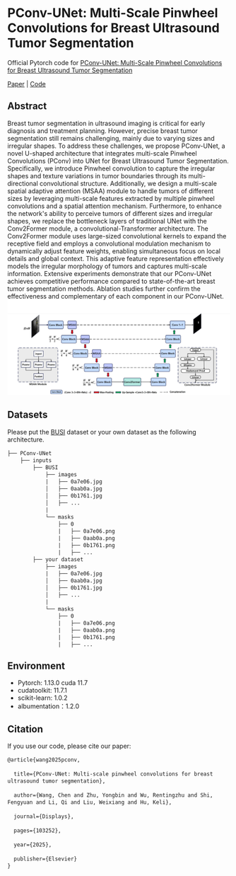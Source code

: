 # PConv-UNet: Multi-Scale Pinwheel Convolutions for Breast Ultrasound Tumor Segmentation

Official Pytorch code for [PConv-UNet: Multi-Scale Pinwheel Convolutions for Breast
Ultrasound Tumor Segmentation]()

[Paper](https://www.sciencedirect.com/science/article/pii/S0141938225002896) | [Code](https://github.com/Scott0534/PConv-UNet)

[//]: # (**News** 🥰:)

[//]: # (- <font color="#dd0000" size="4">**CMU-Net advanced version can be found in [CMUNeXt]&#40;https://github.com/FengheTan9/CMUNeXt&#41;**</font> 🥰)

[//]: # (- <font color="#dd0000" size="4">**New benchmarks are available for fair comparison 😎: [url]&#40;https://github.com/FengheTan9/Medical-Image-Segmentation-Benchmarks&#41;**</font> 😘)

[//]: # ()



## Abstract
Breast tumor segmentation in ultrasound imaging is critical for early diagnosis and treatment planning. However, precise breast tumor segmentation still remains challenging, mainly due to varying sizes and irregular shapes. To address these challenges, we propose PConv-UNet, a novel U-shaped architecture that integrates multi-scale Pinwheel Convolutions (PConv) into UNet for Breast Ultrasound Tumor Segmentation. Specifically, we introduce Pinwheel convolution to capture the irregular shapes and texture variations in tumor boundaries through its multi-directional convolutional structure. Additionally, we design a multi-scale spatial adaptive attention (MSAA) module to handle tumors of different sizes by leveraging multi-scale features extracted by multiple pinwheel convolutions and a spatial attention mechanism. Furthermore, to enhance the network's ability to perceive tumors of different sizes and irregular shapes, we replace the bottleneck layers of traditional UNet with the Conv2Former module, a convolutional-Transformer architecture. The Conv2Former module uses large-sized convolutional kernels to expand the receptive field and employs a convolutional modulation mechanism to dynamically adjust feature weights, enabling simultaneous focus on local details and global context. This adaptive feature representation effectively models the irregular morphology of tumors and captures multi-scale information.
Extensive experiments demonstrate that our PConv-UNet achieves competitive performance compared to state-of-the-art breast tumor segmentation methods.  Ablation studies further confirm the effectiveness and complementary of each component in our PConv-UNet.
![CMUnet](img.png)

[//]: # (![msag]&#40;imgs/msag.png&#41;)

## Datasets

Please put the [BUSI](https://www.kaggle.com/aryashah2k/breast-ultrasound-images-dataset) dataset or your own dataset as the following architecture. 
```
├── PConv-UNet
    ├── inputs
        ├── BUSI
            ├── images
            |   ├── 0a7e06.jpg
            │   ├── 0aab0a.jpg
            │   ├── 0b1761.jpg
            │   ├── ...
            |
            └── masks
                ├── 0
                |   ├── 0a7e06.png
                |   ├── 0aab0a.png
                |   ├── 0b1761.png
                |   ├── ...
        ├── your dataset
            ├── images
            |   ├── 0a7e06.jpg
            │   ├── 0aab0a.jpg
            │   ├── 0b1761.jpg
            │   ├── ...
            |
            └── masks
                ├── 0
                |   ├── 0a7e06.png
                |   ├── 0aab0a.png
                |   ├── 0b1761.png
                |   ├── ...
```
## Environment

- Pytorch: 1.13.0 cuda 11.7
- cudatoolkit: 11.7.1
- scikit-learn: 1.0.2
- albumentation：1.2.0

[//]: # (## Training and Validation)

[//]: # (```)

[//]: # (python main.py --dataset BUSI --name CMUnet --img_ext .png --mask_ext .png --lr 0.0001 --epochs 300 --input_w 256 --input_h 256 --b 8)

[//]: # (```)

[//]: # ()
[//]: # (## Acknowledgements:)

[//]: # ()
[//]: # (This code-base uses helper functions from [UNeXt]&#40;https://github.com/jeya-maria-jose/UNeXt-pytorch&#41;.)

[//]: # ()
## Citation


If you use our code, please cite our paper:
```
@article{wang2025pconv,

  title={PConv-UNet: Multi-scale pinwheel convolutions for breast ultrasound tumor segmentation},

  author={Wang, Chen and Zhu, Yongbin and Wu, Rentingzhu and Shi, Fengyuan and Li, Qi and Liu, Weixiang and Hu, Keli},

  journal={Displays},

  pages={103252},

  year={2025},

  publisher={Elsevier}
}
```



